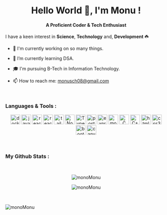 <h1 align="center">Hello World 👋, I'm Monu ! </h1>
<h4 align="center"> A Proficient Coder & Tech Enthusiast </h4>

I have a keen interest in **Science**, **Technology** and, **Development** ☘️ 

<!--
**monoMonu/monoMonu** is a ✨ _special_ ✨ repository because its `README.md` (this file) appears on your GitHub profile.
Here are some ideas to get you started:
- 👯 I’m looking to collaborate on ...
- 🤔 I’m looking for help with ...
- 💬 Ask me about ...
- 😄 Pronouns: ...
- ⚡ Fun fact: ...
-->

- 🔭 I'm currently working on so many things.

- 🌱 I’m currently learning DSA.

- 🎓 I'm pursuing B-Tech in Information Technology.
  
- 📫 How to reach me: monusch08@gmail.com

<br>
<h3>Languages & Tools : </h3>
<p align="center">
  <a href="#" target="_blank" rel="noreferrer"> <img src="https://img.shields.io/badge/Docker-2496ED?style=for-the-badge&logo=docker&logoColor=fff" alt="docker" height="30"/></a>
  <a href="https://developer.mozilla.org/en-US/docs/Web/JavaScript" target="_blank" rel="noreferrer"> <img src="https://img.shields.io/badge/JS-000?style=for-the-badge&logo=javascript&logoColor=F7DF1E" alt="javascript" height="30"/></a>
  <a href="https://react.dev/" target="_blank" rel="noreferrer"> <img src="https://img.shields.io/badge/REACT-61DAFB?style=for-the-badge&logo=react&logoColor=000" alt="react" height="30"/></a>
  <a href="https://react.dev/" target="_blank" rel="noreferrer"> <img src="https://img.shields.io/badge/REACT_NATIVE-61DAFB?style=for-the-badge&logo=react&logoColor=000" alt="react-native" height="30"/></a>
  <a href="#" target="_blank" rel="noreferrer"> <img src="https://img.shields.io/badge/Tailwind CSS-06B6D4?style=for-the-badge&logo=tailwindcss&logoColor=fff" alt="tailwind" height="30"/></a>
  <a href="#" target="_blank" rel="noreferrer"> <img src="https://img.shields.io/badge/NodeJS-339933?style=for-the-badge&logo=nodedotjs&logoColor=fff" alt="Node Js" height="30"/></a>
  <a href="#" target="_blank" rel="noreferrer"> <img src="https://img.shields.io/badge/TypeScript-3178C6?style=for-the-badge&logo=typescript&logoColor=fff" alt="TypeScript" height="30"/></a>
  <a href="#" target="_blank" rel="noreferrer"> <img src="https://img.shields.io/badge/Postman-FF6C37?style=for-the-badge&logo=postman&logoColor=fff" alt="postman" height="30"/></a>
  <a href="#" target="_blank" rel="noreferrer"> <img src="https://img.shields.io/badge/express-000000?style=for-the-badge&logo=express&logoColor=fff" alt="express" height="30"/></a>
  <a href="#" target="_blank" rel="noreferrer"> <img src="https://img.shields.io/badge/MongoDB-47A248?style=for-the-badge&logo=mongodb&logoColor=fff" alt="mongodb" height="30"/></a>
  <a href="#" target="_blank" rel="noreferrer"> <img src="https://img.shields.io/badge/C-A8B9CC?style=for-the-badge&logo=c&logoColor=fff" alt="C" height="30"/></a>
  <a href="#" target="_blank" rel="noreferrer"> <img src="https://img.shields.io/badge/C++-00599C?style=for-the-badge&logo=cplusplus&logoColor=fff" alt="C++" height="30"/></a>
  <a href="https://www.w3.org/html/" target="_blank" rel="noreferrer"> <img src="https://img.shields.io/badge/HTML5-E34F26?style=for-the-badge&logo=html5&logoColor=white" alt="html5" height="30" /></a> 
  <a href="https://www.w3schools.com/css/" target="_blank" rel="noreferrer"> <img src="https://img.shields.io/badge/CSS3-1572B6?style=for-the-badge&logo=css3&logoColor=white" alt="css3" height="30"/></a> 
  <a href="#" target="_blank" rel="noreferrer"> <img src="https://img.shields.io/badge/Bootstrap-7952B3?style=for-the-badge&logo=bootstrap&logoColor=fff" alt="bootstrap" height="30"/></a>
  <a href="#" target="_blank" rel="noreferrer"> <img src="https://img.shields.io/badge/Canva-7952B3?style=for-the-badge&logo=canva&logoColor=fff" alt="canva" height="30"/></a>
</p>
<br>

<h3>My Github Stats :</h3>
<br>
<p align="center"> <img src="https://github-readme-stats.vercel.app/api?username=monoMonu&show_icons=true&theme=radical" alt="monoMonu" /></p>        
<p align="center"> <img align="center" src="https://github-readme-streak-stats.herokuapp.com/?user=monoMonu&theme=radical" alt="monoMonu" /></p>
<br>
<p> <img src="https://komarev.com/ghpvc/?username=monoMonu&label=Profile%20views&color=0e75b6&style=flat" alt="monoMonu" /></p>        
